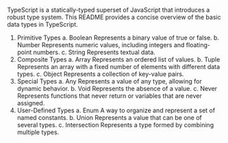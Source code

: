 TypeScript is a statically-typed superset of JavaScript that introduces a robust type system. This README provides a concise overview of the basic data types in TypeScript.

1. Primitive Types
a. Boolean
Represents a binary value of true or false.
b. Number
Represents numeric values, including integers and floating-point numbers.
c. String
Represents textual data.
2. Composite Types
a. Array
Represents an ordered list of values.
b. Tuple
Represents an array with a fixed number of elements with different data types.
c. Object
Represents a collection of key-value pairs.
3. Special Types
a. Any
Represents a value of any type, allowing for dynamic behavior.
b. Void
Represents the absence of a value.
c. Never
Represents functions that never return or variables that are never assigned.
4. User-Defined Types
a. Enum
A way to organize and represent a set of named constants.
b. Union
Represents a value that can be one of several types.
c. Intersection
Represents a type formed by combining multiple types.
